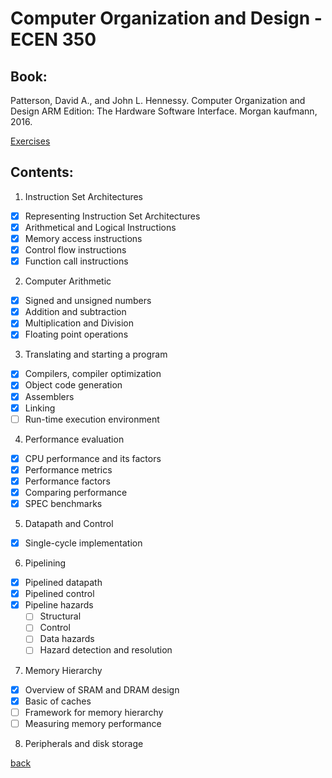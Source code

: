 # Computer Organization and Design - ECEN 350

## Book:

Patterson, David A., and John L. Hennessy. Computer Organization and Design ARM Edition: The Hardware Software Interface. Morgan kaufmann, 2016.

[Exercises](./exercises.md)


## Contents:

1. Instruction Set Architectures

- [x] Representing Instruction Set Architectures
- [x] Arithmetical and Logical Instructions
- [x] Memory access instructions
- [x] Control flow instructions
- [x] Function call instructions

2. Computer Arithmetic

- [x] Signed and unsigned numbers
- [x] Addition and subtraction
- [x] Multiplication and Division
- [x] Floating point operations

3. Translating and starting a program

- [x] Compilers, compiler optimization
- [x] Object code generation
- [x] Assemblers
- [x] Linking
- [ ] Run-time execution environment

4. Performance evaluation

- [x] CPU performance and its factors
- [x] Performance metrics
- [x] Performance factors
- [x] Comparing performance
- [x] SPEC benchmarks

5. Datapath and Control

- [x] Single-cycle implementation

6. Pipelining

- [x] Pipelined datapath
- [x] Pipelined control
- [x] Pipeline hazards
  - [ ] Structural
  - [ ] Control
  - [ ] Data hazards
  - [ ] Hazard detection and resolution

7. Memory Hierarchy

- [x] Overview of SRAM and DRAM design
- [x] Basic of caches
- [ ] Framework for memory hierarchy
- [ ] Measuring memory performance

8. Peripherals and disk storage

[back](../README.md)
